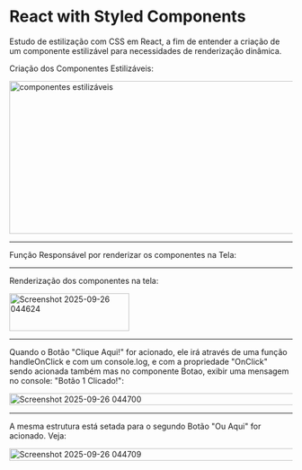 # React with Styled Components

Estudo de estilização com CSS em React, a fim de entender a criação de um componente estilizável para necessidades de renderização dinâmica.

Criação dos Componentes Estilizáveis:

<img width="717" height="272" alt="componentes estilizáveis" src="https://github.com/user-attachments/assets/c2500daf-39ff-4bb6-893b-98dce4db3079" />


-------------------------------------------------------------------------------------------------------------------------------------------------------------------------

Função Responsável por renderizar os componentes na Tela:



--------------------------------------------------------------------------------------------------------------------------------------------------------------------------


Renderização dos componentes na tela:

<img width="213" height="67" alt="Screenshot 2025-09-26 044624" src="https://github.com/user-attachments/assets/257caac1-b93e-4459-8a44-4c9b43904a17" />


--------------------------------------------------------------------------------------------------------------------------------------------------------------------------



Quando o Botão "Clique Aqui!" for acionado, ele irá através de uma função handleOnClick e com um console.log, e com a propriedade "OnClick" sendo acionada também mas no componente Botao, exibir uma mensagem no console: "Botão 1 Clicado!":

<img width="633" height="21" alt="Screenshot 2025-09-26 044700" src="https://github.com/user-attachments/assets/494d334c-25f7-417b-afe1-7e00622a6cb9" />

--------------------------------------------------------------------------------------------------------------------------------------------------------------------------



A mesma estrutura está setada para o segundo Botão "Ou Aqui" for acionado. Veja:

<img width="640" height="22" alt="Screenshot 2025-09-26 044709" src="https://github.com/user-attachments/assets/7bf1e52d-3d3f-46d4-9cc0-008caa10e34c" />


